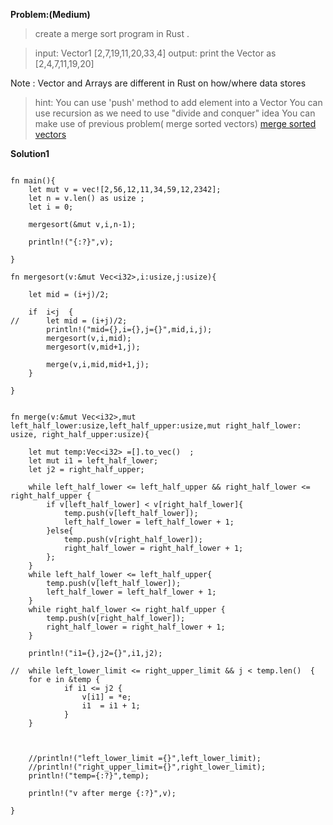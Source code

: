 **Problem:(Medium)**

> create a merge sort program in Rust .

> input: Vector1 [2,7,19,11,20,33,4]
> output: print the Vector as [2,4,7,11,19,20]

Note : Vector and Arrays are different in Rust on how/where data stores

>hint: You can use 'push' method to add element into a Vector 
>      You can use recursion as we need to use "divide and conquer" idea
>      You can make use of previous problem( merge sorted vectors)  <a href="rust_merge.html">merge sorted vectors</a>



 
 

**Solution1**

```
 
fn main(){
	let mut v = vec![2,56,12,11,34,59,12,2342];
	let n = v.len() as usize ;
	let i = 0;

	mergesort(&mut v,i,n-1);
	
	println!("{:?}",v);

}

fn mergesort(v:&mut Vec<i32>,i:usize,j:usize){
	
	let mid = (i+j)/2;

	if  i<j  {
//		let mid = (i+j)/2;
		println!("mid={},i={},j={}",mid,i,j);
		mergesort(v,i,mid);
		mergesort(v,mid+1,j);
		
		merge(v,i,mid,mid+1,j);
	}

}

		
fn merge(v:&mut Vec<i32>,mut left_half_lower:usize,left_half_upper:usize,mut right_half_lower: usize, right_half_upper:usize){

	let mut temp:Vec<i32> =[].to_vec()  ;
	let mut i1 = left_half_lower;
	let j2 = right_half_upper;

	while left_half_lower <= left_half_upper && right_half_lower <= right_half_upper {
		if v[left_half_lower] < v[right_half_lower]{
			temp.push(v[left_half_lower]);
			left_half_lower = left_half_lower + 1;
		}else{
		   	temp.push(v[right_half_lower]);
		 	right_half_lower = right_half_lower + 1;
		};
	}
	while left_half_lower <= left_half_upper{
		temp.push(v[left_half_lower]);
		left_half_lower = left_half_lower + 1;
	}
	while right_half_lower <= right_half_upper {
		temp.push(v[right_half_lower]);
		right_half_lower = right_half_lower + 1;
	}

	println!("i1={},j2={}",i1,j2);

//	while left_lower_limit <= right_upper_limit && j < temp.len()  {
	for e in &temp {
			if i1 <= j2 {
				v[i1] = *e;
				i1  = i1 + 1;
			}
	}

	
	
	//println!("left_lower_limit ={}",left_lower_limit);
	//println!("right_upper_limit={}",right_lower_limit);
	println!("temp={:?}",temp);
		
	println!("v after merge {:?}",v);

}






     
```
